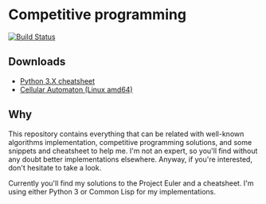Competitive programming
=======================

[![Build Status](https://ci.deuxfleurs.fr/job/competitive-programming/job/master/badge/icon)](https://ci.deuxfleurs.fr/blue/organizations/jenkins/competitive-programming/activity?branch=master)

## Downloads

  * [Python 3.X cheatsheet](https://ci.deuxfleurs.fr/job/competitive-programming/job/master/lastSuccessfulBuild/artifact/python.pdf)
  * [Cellular Automaton (Linux amd64)](https://ci.deuxfleurs.fr/job/competitive-programming/job/master/lastSuccessfulBuild/artifact/cellular_automaton.zip)

## Why

This repository contains everything that can be related with well-known algorithms implementation, competitive programming solutions, and some snippets and cheatsheet to help me.
I'm not an expert, so you'll find without any doubt better implementations elsewhere. Anyway, if you're interested, don't hesitate to take a look.

Currently you'll find my solutions to the Project Euler and a cheatsheet. I'm using either Python 3 or Common Lisp for my implementations.
